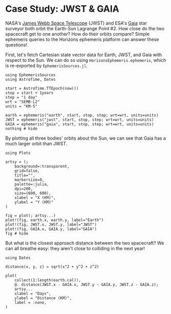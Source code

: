 # Case Study: JWST & GAIA

NASA's [James Webb Space Telescope](https://science.nasa.gov/mission/webb/)
(JWST) and ESA's [Gaia](https://www.esa.int/Science_Exploration/Space_Science/Gaia) 
star surveyor both orbit the Earth-Sun Lagrange Point \#2. How close do the two
spacecraft get to one another? How do their orbits compare? Simple ephemeris
queries to the Horizons ephemeris platform can answer these questions!

First, let's fetch Cartesian state vector data for Earth, JWST, and Gaia with
respect to the Sun. We can do so using `HorizonsEphemeris.ephemeris`, which 
is re-exported by `EphemerisSources.jl`.

```@example study
using EphemerisSources
using AstroTime, Dates

start = AstroTime.TTEpoch(now())
stop = start + 1years
step = "1 day"
wrt = "SEMB-L2"
units = "KM-S"

earth = ephemeris("earth", start, stop, step; wrt=wrt, units=units)
JWST = ephemeris("jwst", start, stop, step; wrt=wrt, units=units)
GAIA = ephemeris("gaia", start, stop, step; wrt=wrt, units=units)
nothing # hide
```

By plotting all three bodies' orbits about the Sun, we can see that Gaia has 
a much larger orbit than JWST.

```@example study
using Plots

artsy = (;
    background=:transparent,
    grid=false,
    title="",
    markersize=8,
    palette=:julia,
    dpi=200,
    size=(600, 600),
    xlabel = "X (KM)",
    ylabel = "Y (KM)"
)

fig = plot(; artsy...)
plot!(fig, earth.x, earth.y, label="Earth")
plot!(fig, JWST.x, JWST.y, label="JWST")
plot!(fig, GAIA.x, GAIA.y, label="GAIA")
fig # hide
```

But what is the closest approach distance between the two spacecraft? We can all
breathe easy: they aren't close to colliding in the next year!

```@example study
using Dates 

distance(x, y, z) = sqrt(x^2 + y^2 + z^2)

plot(
    collect(1:length(earth.cal)),
    @. distance(JWST.x - GAIA.x, JWST.y - GAIA.y, JWST.z - GAIA.z);
    artsy...
    xlabel = "Days",
    ylabel = "Distance (KM)",
    label = :none,
)
```